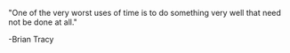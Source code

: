 "One of the very worst uses of time is to do something very well that need not be done at all." 

-Brian Tracy


